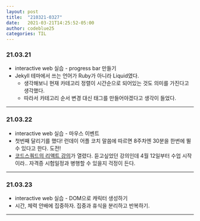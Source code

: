 ```yaml
---
layout: post
title:  "210321-0327"
date:   2021-03-21T14:25:52-05:00
author: codeblue25
categories: TIL
---
```


<h3>21.03.21</h3>

* interactive web 실습 - progress bar 만들기
* Jekyll 테마에서 쓰는 언어가 Ruby가 아니라 Liquid였다. 
  * 생각해보니 현재 카테고리 정렬이 시간순으로 되어있는 것도 의미를 가진다고 생각했다.
  * 따라서 카테고리 순서 변경 대신 태그를 만들어야겠다고 생각이 들었다.

---

<h3>21.03.22</h3>

* interactive web 실습 - 마우스 이벤트
* 첫번째 달리기를 했다! 런데이 어플 코치 말씀에 따르면 8주차엔 30분을 한번에 뛸 수 있다고 한다. 도전!
* [코드스쿼드의 리액트 강의](https://codesquad.kr/page/react.html)가 열렸다. 듣고싶었던 강의인데 4월 12일부터 수업 시작이라.. 자격증 시험일정과 병행할 수 있을지 걱정이 든다.

---

<h3>21.03.23</h3>

* interactive web 실습 - DOM으로 캐릭터 생성하기
* 시간, 체력 안배에 집중하자. 집중과 휴식을 분리하고 반복하기.

---
